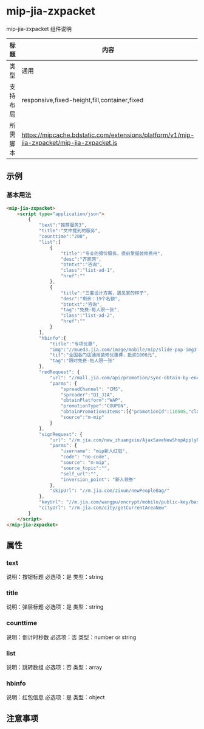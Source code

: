 # mip-jia-zxpacket

mip-jia-zxpacket 组件说明

标题|内容
----|----
类型|通用
支持布局|responsive,fixed-height,fill,container,fixed
所需脚本|https://mipcache.bdstatic.com/extensions/platform/v1/mip-jia-zxpacket/mip-jia-zxpacket.js

## 示例

### 基本用法
```html
<mip-jia-zxpacket>
	<script type="application/json">
		{
			"text":"推荐服务3",
			"title":"文中提到的服务",
			"counttime":"200",
			"list":[
				{
					"title":"专业的报价服务，提前掌握装修费用",
					"desc":"齐家网",
					"btntxt":"咨询",
					"class":"list-ad-1",
					"href":""
				},
				{
					"title":"三套设计方案，遇见家的样子",
					"desc":"剩余：19个名额",
					"btntxt":"咨询",
					"tag":"免费-每人限一张",
					"class":"list-ad-2",
					"href":""
				}
			],
			"hbinfo":{
				"title":"专项优惠",
				"img":"//mued3.jia.com/image/mobile/mip/slide-pop-img3.jpg",
				"tit":"全国各门店通用装修优惠券，抵扣1000元",
				"tag":"限时免费-每人限一张"
			},
			"redRequest": {
				"url": "//mall.jia.com/api/promotion/sync-obtain-by-encrypted-mobile",
				"parms": {
					"spreadChannel": "CMS",
					"spreader":"QI_JIA",
					"obtainPlatform":"WAP",
					"promotionType":"COUPON",
					"obtainPromotionsItems":[{"promotionId":110505,"claimNumber":1}],
					"source":"m-mip"
				}
			},
			"signRequest": {
				"url": "//m.jia.com/new_zhuangxiu/AjaxSaveNewShopApplyNoCodeJsonp",
				"parms": {
					"username": "mip新人红包",
					"code": "no-code",
					"source": "m-mip",
					"source_topic":"",
					"self_url":"",
					"inversion_point": "新人领券"
				},
				"skipUrl": "//m.jia.com/zixun/newPeopleBag/"
			},
			"keyUrl": "//m.jia.com/wangpu/encrypt/mobile/public-key/base64",
			"cityUrl": "//m.jia.com/city/getCurrentAreaNew"
		}
	</script>
</mip-jia-zxpacket>
```

## 属性

### text

说明：按钮标题
必选项：是
类型：string

### title

说明：弹层标题
必选项：是
类型：string

### counttime

说明：倒计时秒数
必选项：否
类型：number or string

### list

说明：跳转数组
必选项：否
类型：array

### hbinfo

说明：红包信息
必选项：是
类型：object


## 注意事项

